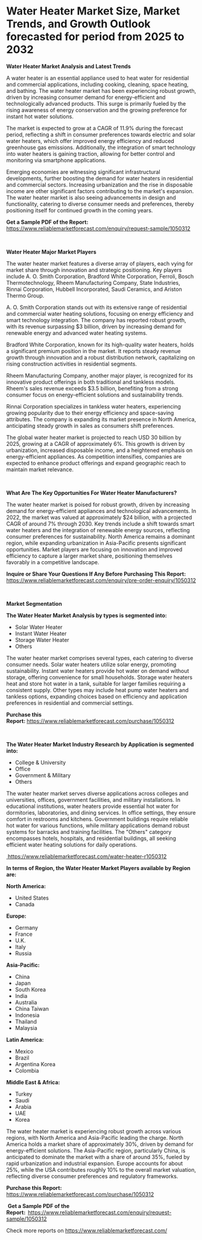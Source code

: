 <p><h1>Water Heater Market Size, Market Trends, and Growth Outlook forecasted for period from 2025 to 2032</h1></p><p><strong>Water Heater Market Analysis and Latest Trends</strong></p>
<p><p>A water heater is an essential appliance used to heat water for residential and commercial applications, including cooking, cleaning, space heating, and bathing. The water heater market has been experiencing robust growth, driven by increasing consumer demand for energy-efficient and technologically advanced products. This surge is primarily fueled by the rising awareness of energy conservation and the growing preference for instant hot water solutions.</p><p>The market is expected to grow at a CAGR of 11.9% during the forecast period, reflecting a shift in consumer preferences towards electric and solar water heaters, which offer improved energy efficiency and reduced greenhouse gas emissions. Additionally, the integration of smart technology into water heaters is gaining traction, allowing for better control and monitoring via smartphone applications.</p><p>Emerging economies are witnessing significant infrastructural developments, further boosting the demand for water heaters in residential and commercial sectors. Increasing urbanization and the rise in disposable income are other significant factors contributing to the market's expansion. The water heater market is also seeing advancements in design and functionality, catering to diverse consumer needs and preferences, thereby positioning itself for continued growth in the coming years.</p></p>
<p><strong>Get a Sample PDF of the Report:&nbsp;</strong> <a href="https://www.reliablemarketforecast.com/enquiry/request-sample/1050312?utm_campaign=2800&utm_medium=2&utm_source=Github&utm_content=ia&utm_term=08042025&utm_id=water-heater">https://www.reliablemarketforecast.com/enquiry/request-sample/1050312</a></p>
<p>&nbsp;</p>
<p><strong>Water Heater Major Market Players</strong></p>
<p><p>The water heater market features a diverse array of players, each vying for market share through innovation and strategic positioning. Key players include A. O. Smith Corporation, Bradford White Corporation, Ferroli, Bosch Thermotechnology, Rheem Manufacturing Company, State Industries, Rinnai Corporation, Hubbell Incorporated, Saudi Ceramics, and Ariston Thermo Group.</p><p>A. O. Smith Corporation stands out with its extensive range of residential and commercial water heating solutions, focusing on energy efficiency and smart technology integration. The company has reported robust growth, with its revenue surpassing $3 billion, driven by increasing demand for renewable energy and advanced water heating systems.</p><p>Bradford White Corporation, known for its high-quality water heaters, holds a significant premium position in the market. It reports steady revenue growth through innovation and a robust distribution network, capitalizing on rising construction activities in residential segments.</p><p>Rheem Manufacturing Company, another major player, is recognized for its innovative product offerings in both traditional and tankless models. Rheem's sales revenue exceeds $3.5 billion, benefiting from a strong consumer focus on energy-efficient solutions and sustainability trends.</p><p>Rinnai Corporation specializes in tankless water heaters, experiencing growing popularity due to their energy efficiency and space-saving attributes. The company is expanding its market presence in North America, anticipating steady growth in sales as consumers shift preferences.</p><p>The global water heater market is projected to reach USD 30 billion by 2025, growing at a CAGR of approximately 6%. This growth is driven by urbanization, increased disposable income, and a heightened emphasis on energy-efficient appliances. As competition intensifies, companies are expected to enhance product offerings and expand geographic reach to maintain market relevance.</p></p>
<p>&nbsp;</p>
<p><strong>What Are The Key Opportunities For Water Heater Manufacturers?</strong></p>
<p><p>The water heater market is poised for robust growth, driven by increasing demand for energy-efficient appliances and technological advancements. In 2022, the market was valued at approximately $24 billion, with a projected CAGR of around 7% through 2030. Key trends include a shift towards smart water heaters and the integration of renewable energy sources, reflecting consumer preferences for sustainability. North America remains a dominant region, while expanding urbanization in Asia-Pacific presents significant opportunities. Market players are focusing on innovation and improved efficiency to capture a larger market share, positioning themselves favorably in a competitive landscape.</p></p>
<p><strong>Inquire or Share Your Questions If Any Before Purchasing This Report:</strong> <a href="https://www.reliablemarketforecast.com/enquiry/pre-order-enquiry/1050312?utm_campaign=2800&utm_medium=2&utm_source=Github&utm_content=ia&utm_term=08042025&utm_id=water-heater">https://www.reliablemarketforecast.com/enquiry/pre-order-enquiry/1050312</a></p>
<p>&nbsp;</p>
<p><strong>Market Segmentation</strong></p>
<p><strong>The Water Heater Market Analysis by types is segmented into:</strong></p>
<p><ul><li>Solar Water Heater</li><li>Instant Water Heater</li><li>Storage Water Heater</li><li>Others</li></ul></p>
<p><p>The water heater market comprises several types, each catering to diverse consumer needs. Solar water heaters utilize solar energy, promoting sustainability. Instant water heaters provide hot water on demand without storage, offering convenience for small households. Storage water heaters heat and store hot water in a tank, suitable for larger families requiring a consistent supply. Other types may include heat pump water heaters and tankless options, expanding choices based on efficiency and application preferences in residential and commercial settings.</p></p>
<p><strong>Purchase this Report:&nbsp;</strong><a href="https://www.reliablemarketforecast.com/purchase/1050312?utm_campaign=2800&utm_medium=2&utm_source=Github&utm_content=ia&utm_term=08042025&utm_id=water-heater">https://www.reliablemarketforecast.com/purchase/1050312</a></p>
<p>&nbsp;</p>
<p><strong>The Water Heater Market Industry Research by Application is segmented into:</strong></p>
<p><ul><li>College & University</li><li>Office</li><li>Government & Military</li><li>Others</li></ul></p>
<p><p>The water heater market serves diverse applications across colleges and universities, offices, government facilities, and military installations. In educational institutions, water heaters provide essential hot water for dormitories, laboratories, and dining services. In office settings, they ensure comfort in restrooms and kitchens. Government buildings require reliable hot water for various functions, while military applications demand robust systems for barracks and training facilities. The "Others" category encompasses hotels, hospitals, and residential buildings, all seeking efficient water heating solutions for daily operations.</p></p>
<p><a href="https://www.reliablemarketforecast.com/water-heater-r1050312?utm_campaign=2800&utm_medium=2&utm_source=Github&utm_content=ia&utm_term=08042025&utm_id=water-heater">&nbsp;https://www.reliablemarketforecast.com/water-heater-r1050312</a></p>
<p><strong>In terms of Region, the Water Heater Market Players available by Region are:</strong></p>
<p>
    <p> <strong> North America: </strong>
        <ul>
            <li>United States</li>
            <li>Canada</li>
        </ul>
        </p> 
    <p> <strong> Europe: </strong>
        <ul>
            <li>Germany</li>
            <li>France</li>
            <li>U.K.</li>
            <li>Italy</li>
            <li>Russia</li>
        </ul>
        </p> 
    <p> <strong> Asia-Pacific: </strong>
        <ul>
            <li>China</li>
            <li>Japan</li>
            <li>South Korea</li>
            <li>India</li>
            <li>Australia</li>
            <li>China Taiwan</li>
            <li>Indonesia</li>
            <li>Thailand</li>
            <li>Malaysia</li>
        </ul>
        </p> 
    <p> <strong> Latin America: </strong>
        <ul>
            <li>Mexico</li>
            <li>Brazil</li>
            <li>Argentina Korea</li>
            <li>Colombia</li>
        </ul>
        </p> 
    <p> <strong> Middle East & Africa: </strong>
        <ul>
            <li>Turkey</li>
            <li>Saudi</li>
            <li>Arabia</li>
            <li>UAE</li>
            <li>Korea</li>
        </ul>
    </p>
    </p>
<p><p>The water heater market is experiencing robust growth across various regions, with North America and Asia-Pacific leading the charge. North America holds a market share of approximately 30%, driven by demand for energy-efficient solutions. The Asia-Pacific region, particularly China, is anticipated to dominate the market with a share of around 35%, fueled by rapid urbanization and industrial expansion. Europe accounts for about 25%, while the USA contributes roughly 10% to the overall market valuation, reflecting diverse consumer preferences and regulatory frameworks.</p></p>
<p><strong>Purchase this Report: </strong><a href="https://www.reliablemarketforecast.com/purchase/1050312?utm_campaign=2800&utm_medium=2&utm_source=Github&utm_content=ia&utm_term=08042025&utm_id=water-heater">https://www.reliablemarketforecast.com/purchase/1050312</a></p>
<p>&nbsp;<strong>Get a Sample PDF of the Report:&nbsp;&nbsp;</strong><a href="https://www.reliablemarketforecast.com/enquiry/request-sample/1050312?utm_campaign=2800&utm_medium=2&utm_source=Github&utm_content=ia&utm_term=08042025&utm_id=water-heater">https://www.reliablemarketforecast.com/enquiry/request-sample/1050312</a></p>
<p><strong></strong></p>
<p>Check more reports on <a href="https://www.reliablemarketforecast.com/?utm_campaign=2800&utm_medium=2&utm_source=Github&utm_content=ia&utm_term=08042025&utm_id=water-heater">https://www.reliablemarketforecast.com/</a></p>